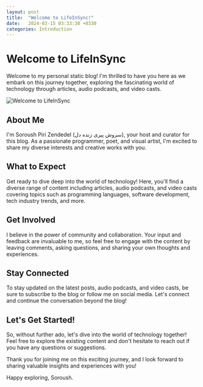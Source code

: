 ```yaml
---
layout: post
title:  "Welcome to LifeInSync!"
date:   2024-03-15 03:33:30 +0330
categories: Introduction
---
```


# Welcome to LifeInSync

Welcome to my personal static blog! I'm thrilled to have you here as we embark on this journey together, exploring the fascinating world of technology through articles, audio podcasts, and video casts.

![Welcome to LifeInSync](/assets/images/welcome.gif)

## About Me

I'm Soroush Piri Zendedel (سروش پیری زنده دل), your host and curator for this blog. As a passionate programmer, poet, and visual artist, I'm excited to share my diverse interests and creative works with you.

## What to Expect

Get ready to dive deep into the world of technology! Here, you'll find a diverse range of content including articles, audio podcasts, and video casts covering topics such as programming languages, software development, tech industry trends, and more.

## Get Involved

I believe in the power of community and collaboration. Your input and feedback are invaluable to me, so feel free to engage with the content by leaving comments, asking questions, and sharing your own thoughts and experiences.

## Stay Connected

To stay updated on the latest posts, audio podcasts, and video casts, be sure to subscribe to the blog or follow me on social media. Let's connect and continue the conversation beyond the blog!

## Let's Get Started!

So, without further ado, let's dive into the world of technology together! Feel free to explore the existing content and don't hesitate to reach out if you have any questions or suggestions.

Thank you for joining me on this exciting journey, and I look forward to sharing valuable insights and experiences with you!

Happy exploring,
Soroush.
